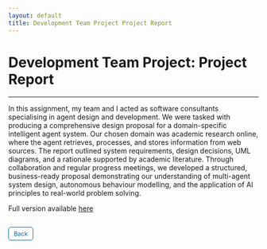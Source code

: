 ```yaml
---
layout: default
title: Development Team Project Project Report
---
```

# Development Team Project: Project Report

---

In this assignment, my team and I acted as software consultants specialising in agent design and development. We were tasked with producing a comprehensive design proposal for a domain-specific intelligent agent system. Our chosen domain was academic research online, where the agent retrieves, processes, and stores information from web sources. The report outlined system requirements, design decisions, UML diagrams, and a rationale supported by academic literature. Through collaboration and regular progress meetings, we developed a structured, business-ready proposal demonstrating our understanding of multi-agent system design, autonomous behaviour modelling, and the application of AI principles to real-world problem solving.

Full version available <a href="pdf/final_groip.pdf" target="_blank" rel="noopener noreferrer">here</a>


<style>
  .back-button {
    display: inline-block;
    background-color: white;
    color: #006699;
    text-decoration: none;
    padding: 5px 10px; /* Reduced padding for a smaller button */
    font-size: 12px; /* Smaller font size */
    border: 1px solid #006699; /* Thinner border */
    border-radius: 5px;
    cursor: pointer;
    transition: background-color 0.3s, color 0.3s;
    margin: 15px 0; /* Adds space above and below the button */
  }
  .back-button:hover {
    background-color: #006699;
    color: white;
 }
</style>

<div class="button-container">
  <a href="https://dzervenes.github.io/intelligent-agents/" class="back-button">Back</a>
</div>
